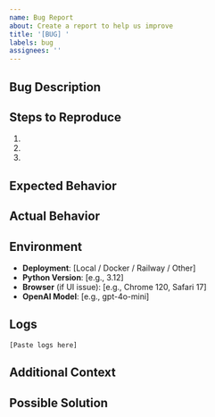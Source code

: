 ```yaml
---
name: Bug Report
about: Create a report to help us improve
title: '[BUG] '
labels: bug
assignees: ''
---
```


## Bug Description

<!-- A clear and concise description of what the bug is -->

## Steps to Reproduce

1. 
2. 
3. 

## Expected Behavior

<!-- What you expected to happen -->

## Actual Behavior

<!-- What actually happened -->

## Environment

- **Deployment**: [Local / Docker / Railway / Other]
- **Python Version**: [e.g., 3.12]
- **Browser** (if UI issue): [e.g., Chrome 120, Safari 17]
- **OpenAI Model**: [e.g., gpt-4o-mini]

## Logs

<!-- Paste relevant logs here -->

```
[Paste logs here]
```

## Additional Context

<!-- Add any other context about the problem here -->

## Possible Solution

<!-- If you have suggestions on how to fix the bug -->
